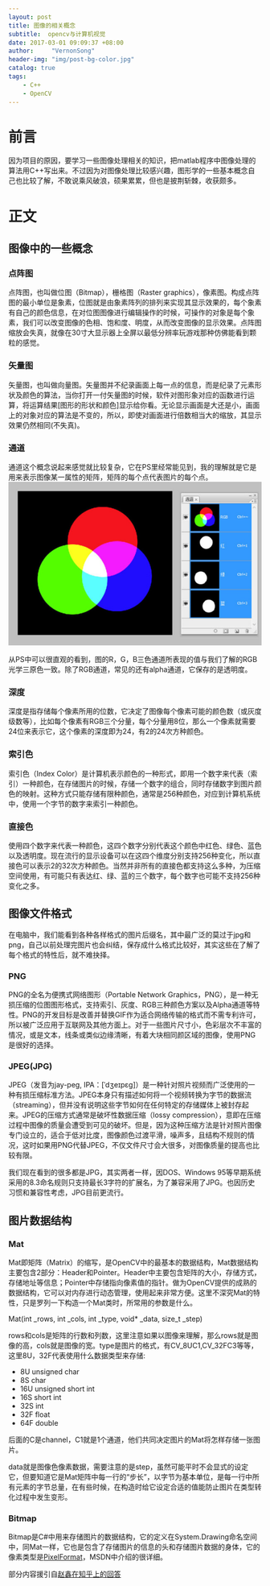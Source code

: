 ```yaml
---
layout: post
title: 图像的相关概念
subtitle:  opencv与计算机视觉
date: 2017-03-01 09:09:37 +08:00
author:     "VernonSong"
header-img: "img/post-bg-color.jpg"
catalog: true
tags:
    - C++
    - OpenCV
---
```

# 前言
因为项目的原因，要学习一些图像处理相关的知识，把matlab程序中图像处理的算法用C++写出来。不过因为对图像处理比较感兴趣，图形学的一些基本概念自己也比较了解，不敢说乘风破浪，硕果累累，但也是披荆斩棘，收获颇多。

# 正文
## 图像中的一些概念
### 点阵图
点阵图，也叫做位图（Bitmap），栅格图（Raster graphics），像素图。构成点阵图的最小单位是象素，位图就是由象素阵列的排列来实现其显示效果的，每个象素有自己的颜色信息，在对位图图像进行编辑操作的时候，可操作的对象是每个象素，我们可以改变图像的色相、饱和度、明度，从而改变图像的显示效果。点阵图缩放会失真，就像在30寸大显示器上全屏以最低分辨率玩游戏那种仿佛能看到颗粒的感觉。

### 矢量图
矢量图，也叫做向量图。矢量图并不纪录画面上每一点的信息，而是纪录了元素形状及颜色的算法，当你打开一付矢量图的时候，软件对图形象对应的函数进行运算，将运算结果[图形的形状和颜色]显示给你看。无论显示画面是大还是小，画面上的对象对应的算法是不变的，所以，即使对画面进行倍数相当大的缩放，其显示效果仍然相同(不失真)。

### 通道
通道这个概念说起来感觉就比较复杂，它在PS里经常能见到，我的理解就是它是用来表示图像某一属性的矩阵，矩阵的每个点代表图片的每个点。
![](https://github.com/VernonSong/Storage/blob/master/image/channel.jpg?raw=true)

从PS中可以很直观的看到，图的R，G，B三色通道所表现的值与我们了解的RGB光学三原色一致。除了RGB通道，常见的还有alpha通道，它保存的是透明度。

### 深度
深度是指存储每个像素所用的位数，它决定了图像每个像素可能的颜色数（或灰度级数等），比如每个像素有RGB三个分量，每个分量用8位，那么一个像素就需要24位来表示它，这个像素的深度即为24，有2的24次方种颜色。

### 索引色
索引色（Index Color）是计算机表示颜色的一种形式，即用一个数字来代表（索引）一种颜色，在存储图片的时候，存储一个数字的组合，同时存储数字到图片颜色的映射。这种方式只能存储有限种颜色，通常是256种颜色，对应到计算机系统中，使用一个字节的数字来索引一种颜色。

### 直接色
使用四个数字来代表一种颜色，这四个数字分别代表这个颜色中红色、绿色、蓝色以及透明度。现在流行的显示设备可以在这四个维度分别支持256种变化，所以直接色可以表示2的32次方种颜色。当然并非所有的直接色都支持这么多种，为压缩空间使用，有可能只有表达红、绿、蓝的三个数字，每个数字也可能不支持256种变化之多。

## 图像文件格式
在电脑中，我们能看到各种各样格式的图片后缀名，其中最广泛的莫过于jpg和png，自己以前处理完图片也会纠结，保存成什么格式比较好，其实这些在了解了每个格式的特性后，就不难抉择。

### PNG
PNG的全名为便携式网络图形（Portable Network Graphics，PNG），是一种无损压缩的位图图形格式，支持索引、灰度、RGB三种颜色方案以及Alpha通道等特性。PNG的开发目标是改善并替换GIF作为适合网络传输的格式而不需专利许可，所以被广泛应用于互联网及其他方面上。对于一些图片尺寸小，色彩层次不丰富的情况，或是文本，线条或类似边缘清晰，有着大块相同颜区域的图像，使用PNG是很好的选择。

### JPEG(JPG)
JPEG（发音为jay-peg, IPA：[ˈdʒeɪpɛg]）是一种针对照片视频而广泛使用的一种有损压缩标准方法。JPEG本身只有描述如何将一个视频转换为字节的数据流（streaming），但并没有说明这些字节如何在任何特定的存储媒体上被封存起来。JPEG的压缩方式通常是破坏性数据压缩（lossy compression），意即在压缩过程中图像的质量会遭受到可见的破坏。但是，因为这种压缩方法是针对照片图像专门设立的，适合于低对比度，图像颜色过渡平滑，噪声多，且结构不规则的情况，这时如果用PNG代替JPEG，不仅文件尺寸会大很多，对图像质量的提高也比较有限。

我们现在看到的很多都是JPG，其实两者一样，因DOS、Windows 95等早期系统采用的8.3命名规则只支持最长3字符的扩展名，为了兼容采用了JPG。也因历史习惯和兼容性考虑，JPG目前更流行。

## 图片数据结构

### Mat
Mat即矩阵（Matrix）的缩写，是OpenCV中的最基本的数据结构，Mat数据结构主要包含2部分：Header和Pointer。Header中主要包含矩阵的大小，存储方式，存储地址等信息；Pointer中存储指向像素值的指针。做为OpenCV提供的成熟的数据结构，它可以对内存进行动态管理，使用起来非常方便。这里不深究Mat的特性，只是罗列一下构造一个Mat类时，所常用的参数是什么。

Mat(int _rows, int _cols, int _type, void* _data, size_t _step)

rows和cols是矩阵的行数和列数，这里注意如果以图像来理解，那么rows就是图像的高，cols就是图像的宽。type是图片的格式，有CV_8UC1,CV_32FC3等等，这里8U，32F代表使用什么数据类型来存储:

- 8U unsigned char
- 8S char
- 16U unsigned short int
- 16S short int
- 32S int
- 32F float
- 64F double

后面的C是channel，C1就是1个通道，他们共同决定图片的Mat将怎样存储一张图片。

data就是图像色像素数据，需要注意的是step，虽然可能平时不会显式的设定它，但要知道它是Mat矩阵中每一行的“步长”，以字节为基本单位，是每一行中所有元素的字节总量，在有些时候，在构造时给它设定合适的值能防止图片在类型转化过程中发生变形。

### Bitmap
Bitmap是C#中用来存储图片的数据结构，它的定义在System.Drawing命名空间中，同Mat一样，它也是包含了存储图片的信息的头和存储图片数据的身体，它的像素类型是[PixelFormat](https://msdn.microsoft.com/zh-cn/library/system.drawing.imaging.pixelformat(v=vs.110).aspx)，MSDN中介绍的很详细。

部分内容援引自[赵鑫在知乎上的回答](https://www.zhihu.com/question/20028452/answer/142593276)